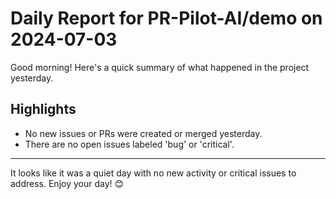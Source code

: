 # Daily Report for PR-Pilot-AI/demo on 2024-07-03

Good morning! Here's a quick summary of what happened in the project yesterday.

## Highlights
- No new issues or PRs were created or merged yesterday.
- There are no open issues labeled 'bug' or 'critical'.

---

It looks like it was a quiet day with no new activity or critical issues to address. Enjoy your day! 😊